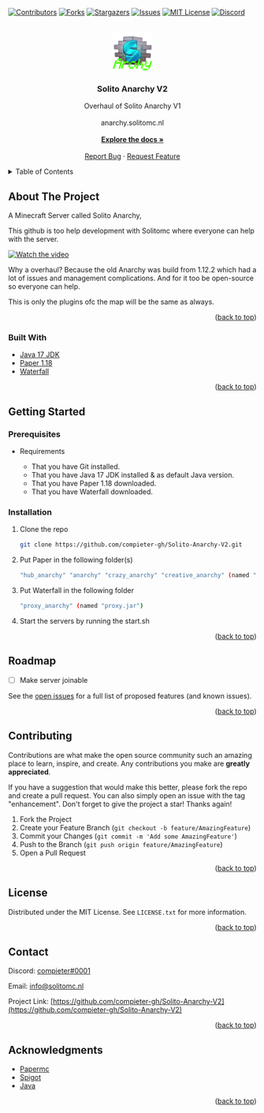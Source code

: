 <div id="top"></div>
<!--
*** Thanks for checking out the Best-README-Template. If you have a suggestion
*** that would make this better, please fork the repo and create a pull request
*** or simply open an issue with the tag "enhancement".
*** Don't forget to give the project a star!
*** Thanks again! Now go create something AMAZING! :D
-->



<!-- PROJECT SHIELDS -->
<!--
*** I'm using markdown "reference style" links for readability.
*** Reference links are enclosed in brackets [ ] instead of parentheses ( ).
*** See the bottom of this document for the declaration of the reference variables
*** for contributors-url, forks-url, etc. This is an optional, concise syntax you may use.
*** https://www.markdownguide.org/basic-syntax/#reference-style-links
-->
[![Contributors][contributors-shield]][contributors-url]
[![Forks][forks-shield]][forks-url]
[![Stargazers][stars-shield]][stars-url]
[![Issues][issues-shield]][issues-url]
[![MIT License][license-shield]][license-url]
[![Discord][discord-shield]][discord-url]



<!-- PROJECT LOGO -->
<br />
<div align="center">
  <a href="https://github.com/compieter-gh/Solito-Anarchy-V2">
    <img src="images/logo.png" alt="Logo" width="80" height="80">
  </a>

<h3 align="center">Solito Anarchy V2</h3>

  <p align="center">
    Overhaul of Solito Anarchy V1
    <br />
    <br />
    anarchy.solitomc.nl
    <br />
    <br />
    <a href="https://github.com/compieter-gh/Solito-Anarchy-V2"><strong>Explore the docs »</strong></a>
    <br />
    <br />
    <a href="https://github.com/compieter-gh/Solito-Anarchy-V2/issues">Report Bug</a>
    ·
    <a href="https://github.com/compieter-gh/Solito-Anarchy-V2/issues">Request Feature</a>
  </p>
</div>



<!-- TABLE OF CONTENTS -->
<details>
  <summary>Table of Contents</summary>
  <ol>
    <li>
      <a href="#about-the-project">About The Project</a>
      <ul>
        <li><a href="#built-with">Built With</a></li>
      </ul>
    </li>
    <li>
      <a href="#getting-started">Getting Started</a>
      <ul>
        <li><a href="#prerequisites">Prerequisites</a></li>
        <li><a href="#installation">Installation</a></li>
      </ul>
    </li>
    <li><a href="#usage">Usage</a></li>
    <li><a href="#roadmap">Roadmap</a></li>
    <li><a href="#contributing">Contributing</a></li>
    <li><a href="#license">License</a></li>
    <li><a href="#contact">Contact</a></li>
    <li><a href="#acknowledgments">Acknowledgments</a></li>
  </ol>
</details>



<!-- ABOUT THE PROJECT -->
## About The Project

A Minecraft Server called Solito Anarchy,


This github is too help development with Solitomc where everyone can help with the server.


[![Watch the video](https://img.youtube.com/vi/CA0WqONXNz8/hqdefault.jpg)](https://youtu.be/CA0WqONXNz8)

Why a overhaul? Because the old Anarchy was build from 1.12.2 which had a lot of issues and management complications.
And for it too be open-source so everyone can help.

This is only the plugins ofc the map will be the same as always.

<p align="right">(<a href="#top">back to top</a>)</p>



### Built With

* [Java 17 JDK](https://www.oracle.com/java/technologies/downloads/)
* [Paper 1.18](https://papermc.io/downloads#Paper-1.18/)
* [Waterfall](https://papermc.io/downloads#Waterfall/)

<p align="right">(<a href="#top">back to top</a>)</p>



<!-- GETTING STARTED -->
## Getting Started

### Prerequisites

* Requirements

  * That you have Git installed.
  * That you have Java 17 JDK installed & as default Java version.
  * That you have Paper 1.18 downloaded.
  * That you have Waterfall downloaded.

### Installation

1. Clone the repo
   ```sh
   git clone https://github.com/compieter-gh/Solito-Anarchy-V2.git
   ```
3. Put Paper in the following folder(s)
   ```sh
   "hub_anarchy" "anarchy" "crazy_anarchy" "creative_anarchy" (named "server.jar")
   ```
4. Put Waterfall in the following folder
   ```sh
   "proxy_anarchy" (named "proxy.jar")
   ```
5. Start the servers by running the start.sh

<p align="right">(<a href="#top">back to top</a>)</p>



<!-- ROADMAP -->
## Roadmap

- [ ] Make server joinable

See the [open issues](https://github.com/compieter-gh/Solito-Anarchy-V2/issues) for a full list of proposed features (and known issues).

<p align="right">(<a href="#top">back to top</a>)</p>



<!-- CONTRIBUTING -->
## Contributing

Contributions are what make the open source community such an amazing place to learn, inspire, and create. Any contributions you make are **greatly appreciated**.

If you have a suggestion that would make this better, please fork the repo and create a pull request. You can also simply open an issue with the tag "enhancement".
Don't forget to give the project a star! Thanks again!

1. Fork the Project
2. Create your Feature Branch (`git checkout -b feature/AmazingFeature`)
3. Commit your Changes (`git commit -m 'Add some AmazingFeature'`)
4. Push to the Branch (`git push origin feature/AmazingFeature`)
5. Open a Pull Request

<p align="right">(<a href="#top">back to top</a>)</p>



<!-- LICENSE -->
## License

Distributed under the MIT License. See `LICENSE.txt` for more information.

<p align="right">(<a href="#top">back to top</a>)</p>



<!-- CONTACT -->
## Contact

Discord: [compieter#0001](https://discord.com/app)

Email: info@solitomc.nl

Project Link: [https://github.com/compieter-gh/Solito-Anarchy-V2](https://github.com/compieter-gh/Solito-Anarchy-V2)

<p align="right">(<a href="#top">back to top</a>)</p>



<!-- ACKNOWLEDGMENTS -->
## Acknowledgments

* [Papermc](https://papermc.io/)
* [Spigot](https://www.spigotmc.org/)
* [Java](https://www.oracle.com/)

<p align="right">(<a href="#top">back to top</a>)</p>



<!-- MARKDOWN LINKS & IMAGES -->
<!-- https://www.markdownguide.org/basic-syntax/#reference-style-links -->
[contributors-shield]: https://img.shields.io/github/contributors/compieter-gh/Solito-Anarchy-V2.svg?style=for-the-badge
[contributors-url]: https://github.com/compieter-gh/Solito-Anarchy-V2/graphs/contributors
[forks-shield]: https://img.shields.io/github/forks/compieter-gh/Solito-Anarchy-V2.svg?style=for-the-badge
[forks-url]: https://github.com/compieter-gh/Solito-Anarchy-V2/Anarchy/members
[stars-shield]: https://img.shields.io/github/stars/compieter-gh/Solito-Anarchy-V2.svg?style=for-the-badge
[stars-url]: https://github.com/compieter-gh/Solito-Anarchy-V2/stargazers
[issues-shield]: https://img.shields.io/github/issues/compieter-gh/Solito-Anarchy-V2.svg?style=for-the-badge
[issues-url]: https://github.com/compieter-gh/Solito-Anarchy-V2/issues
[license-shield]: https://img.shields.io/github/license/compieter-gh/Solito-Anarchy-V2.svg?style=for-the-badge
[license-url]: https://github.com/compieter-gh/Solito-Anarchy-V2/blob/master/LICENSE.txt
[discord-shield]: https://discordapp.com/api/guilds/593543971632971797/widget.png?style=shield
[discord-url]: https://discord.com/invite/Ju7pEqWcCv
